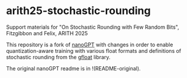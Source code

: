 # arith25-stochastic-rounding
Support materials for "On Stochastic Rounding with Few Random Bits", Fitzgibbon and Felix, ARITH 2025

This repository is a fork of [nanoGPT](https://github.com/karpathy/nanoGPT) with changes in order to enable quantization-aware training with various float formats and definitions of stochastic rounding from the [gfloat](https://github.com/graphcore-research/gfloat) library.

The original nanoGPT readme is in !(README-original).
